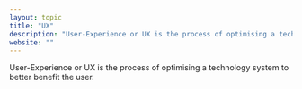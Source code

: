 ```yaml
---
layout: topic
title: "UX"
description: "User-Experience or UX is the process of optimising a technology system to better benefit the user."
website: ""
---
```


User-Experience or UX is the process of optimising a technology system to better benefit the user.

